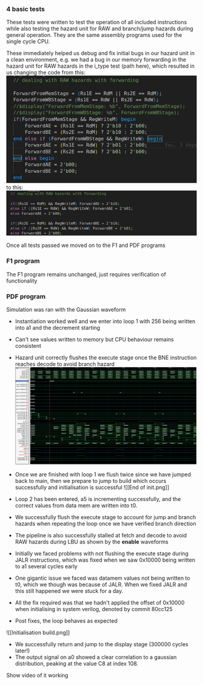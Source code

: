 ### 4 basic tests

These tests were written to test the operation of all included instructions while also testing the hazard unit for RAW and branch/jump hazards during general operation. They are the same assembly programs used for the single cycle CPU.

These immediately helped us debug and fix initial bugs in our hazard unit in a clean environment, e.g. we had a bug in our memory forwarding in the hazard unit for RAW hazards in the i_type test (path here), which resulted in us changing the code from this:
![Broken forwarding.png](/testing/Test%20results/Testing_imgs/Pipelined/Broken%20forwarding.png)
to this:
![Fixed forwarding.png](/testing/Test%20results/Testing_imgs/Pipelined/Fixed%20forwarding.png)

Once all tests passed we moved on to the F1 and PDF programs
### F1 program

The F1 program remains unchanged, just requires verification of functionality





### PDF program

Simulation was ran with the Gaussian waveform
- Instantiation worked well and we enter into loop 1 with 256 being written into a1 and the decrement starting
- Can't see values written to memory but CPU behaviour remains consistent
- Hazard unit correctly flushes the execute stage once the BNE instruction reaches decode to avoid branch hazard
![CPU initialisation](Testing_imgs/Pipelined/CPU%20initialisation%20pipe.png)
- Once we are finished with loop 1 we flush twice since we have jumped back to main, then we prepare to jump to build which occurs successfully and initialisation is successful 
 ![[End of init.png]]


- Loop 2 has been entered, a5 is incrementing successfully, and the correct values from data mem are written into t0.
- We successfully flush the execute stage to account for jump and branch hazards when repeating the loop once we have verified branch direction
- The pipeline is also successfully stalled at fetch and decode to avoid RAW hazards during LBU as shown by the **enable** waveforms
- Initially we faced problems with not flushing the execute stage during JALR instructions, which was fixed when we saw 0x10000 being written to a1 several cycles early
- One gigantic issue we faced was datamem values not being written to t0, which we though was because of JALR. When we fixed JALR and this still happened we were stuck for a day.
- All the fix required was that we hadn't applied the offset of 0x10000 when initialising in system verilog, denoted by commit 80cc125
- Post fixes, the loop behaves as expected

![[Initialisation build.png]]
- We successfully return and jump to the display stage (300000 cycles later!)
- The output signal on a0 showed a clear correlation to a gaussian distribution, peaking at the value C8 at index 108.

Show video of it working

